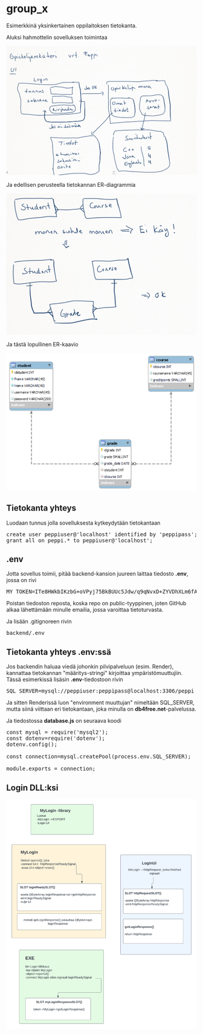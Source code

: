 # group_x

Esimerkkinä yksinkertainen oppilaitoksen tietokanta.

Aluksi hahmottelin sovelluksen toimintaa

<img src="ui_kuva.png">

Ja edellisen perusteella tietokannan ER-diagrammia

<img src="er_plan.png">

Ja tästä lopullinen ER-kaavio

<img src="final_er.png">

## Tietokanta yhteys

Luodaan tunnus jolla sovelluksesta kytkeydytään tietokantaan

<pre>
create user peppiuser@'localhost' identified by 'peppipass';
grant all on peppi.* to peppiuser@'localhost';
</pre>

## .env

Jotta sovellus toimii, pitää backend-kansion juureen laittaa tiedosto **.env**, jossa on rivi 
<pre>
MY_TOKEN=ITe8HWkbIKzbG+oVPyj75BkBUUc5Jdw/q9qNvxD+ZYVDhXLm6fAWg3EqGOmBuduIy2GkQbBpnr11mr13DKZBmQ==
</pre>

Poistan tiedoston reposta, koska repo on public-tyyppinen, joten GitHub alkaa lähettämään minulle emailia, jossa varoittaa tietoturvasta.

Ja lisään .gitignoreen rivin
<pre>
backend/.env
</pre>

## Tietokanta yhteys .env:ssä

Jos backendin haluaa viedä johonkin pilvipalveluun (esim. Render), kannattaa tietokannan "määritys-stringi" kirjoittaa ympäristömuuttujiin. 
Tässä esimerkissä lisäsin **.env**-tiedostoon rivin 
<pre>
SQL_SERVER=mysql://peppiuser:peppipass@localhost:3306/peppi
</pre>
Ja sitten Renderissä luon "environment muuttujan" nimeltään SQL_SERVER, mutta siinä viittaan eri tietokantaan, joka minulla on **db4free.net**-palvelussa.

Ja tiedostossa **database.js** on seuraava koodi 
<pre>
const mysql = require('mysql2');
const dotenv=require('dotenv');
dotenv.config();

const connection=mysql.createPool(process.env.SQL_SERVER);

module.exports = connection;
</pre>

## Login DLL:ksi 

<img src="loginDLL.png">